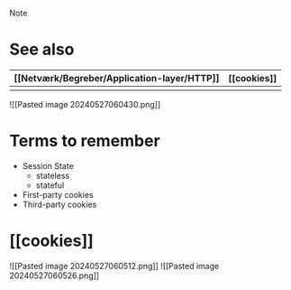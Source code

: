 
> [!NOTE]
> # See also


| [[Netværk/Begreber/Application-layer/HTTP]] | [[cookies]] |
| -------- | ----------- |
|          |             |
![[Pasted image 20240527060430.png]]
# Terms to remember
- Session State
	- stateless
	- stateful
- First-party cookies
- Third-party cookies
# [[cookies]]
![[Pasted image 20240527060512.png]]
![[Pasted image 20240527060526.png]]